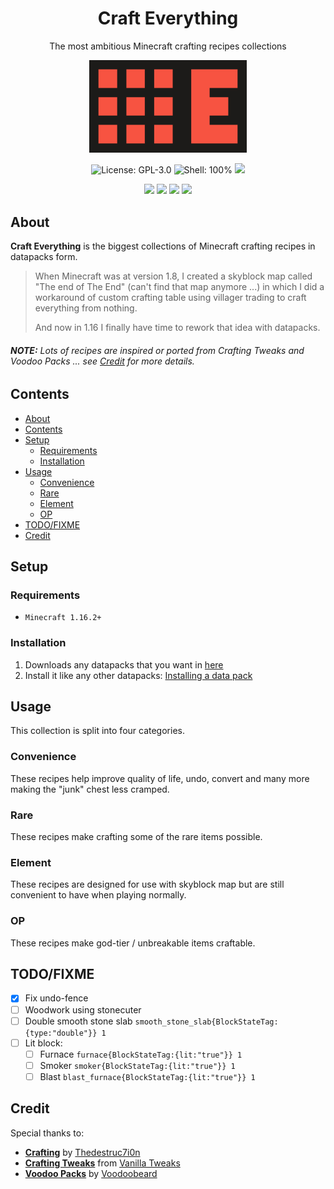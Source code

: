 <h1 align="center">Craft Everything</h1>
<p align="center">The most ambitious Minecraft crafting recipes collections</p>
<p align="center"><img width="50%" src="image/logo.png"></p>
<p align="center"><img src="https://img.shields.io/github/license/NNBnh/craft-everything?color=F75341&style=for-the-badge" alt="License: GPL-3.0"> <img src="https://img.shields.io/github/languages/top/NNBnh/craft-everything?color=F75341&style=for-the-badge" alt="Shell: 100%"> <img src="https://img.shields.io/github/last-commit/NNBnh/craft-everything?color=F75341&style=for-the-badge">
<p align="center"><img src="https://img.shields.io/github/watchers/NNBnh/craft-everything?color=F75341&style=flat-square"> <img src="https://img.shields.io/github/stars/NNBnh/craft-everything?color=F75341&style=flat-square"> <img src="https://img.shields.io/github/forks/NNBnh/craft-everything?color=F75341&style=flat-square"> <img src="https://img.shields.io/github/issues/NNBnh/craft-everything?color=F75341&style=flat-square">

## About
**Craft Everything** is the biggest collections of Minecraft crafting recipes in datapacks form.

> When Minecraft was at version 1.8, I created a skyblock map called "The end of The End" (can't find that map anymore ...) in which I did a workaround of custom crafting table using villager trading to craft everything from nothing.
>
> And now in 1.16 I finally have time to rework that idea with datapacks.

###### **NOTE:** Lots of recipes are inspired or ported from Crafting Tweaks and Voodoo Packs ... see [Credit](#credit) for more details.

## Contents
* [About](#about)
* [Contents](#contents)
* [Setup](#setup)
  * [Requirements](#requirements)
  * [Installation](#installation)
* [Usage](#usage)
  * [Convenience](#convenience)
  * [Rare](#rare)
  * [Element](#element)
  * [OP](#op)
* [TODO/FIXME](#todofixme)
* [Credit](#credit)

## Setup
### Requirements
* `Minecraft 1.16.2+`

### Installation
1. Downloads any datapacks that you want in [here]()
2. Install it like any other datapacks: [Installing a data pack](https://minecraft.gamepedia.com/Tutorials/Installing_a_data_pack)

## Usage
This collection is split into four categories.

### Convenience
These recipes help improve quality of life, undo, convert and many more making the "junk" chest less cramped.

### Rare
These recipes make crafting some of the rare items possible.

### Element
These recipes are designed for use with skyblock map but are still convenient to have when playing normally.

### OP
These recipes make god-tier / unbreakable items craftable.

## TODO/FIXME
* [X] Fix undo-fence
* [ ] Woodwork using stonecuter
* [ ] Double smooth stone slab `smooth_stone_slab{BlockStateTag:{type:"double"}} 1`
* [ ] Lit block:
  * [ ] Furnace `furnace{BlockStateTag:{lit:"true"}} 1`
  * [ ] Smoker `smoker{BlockStateTag:{lit:"true"}} 1`
  * [ ] Blast `blast_furnace{BlockStateTag:{lit:"true"}} 1`

## Credit
Special thanks to:
* [**Crafting**](https://crafting.thedestruc7i0n.ca/) by [Thedestruc7i0n](https://thedestruc7i0n.ca)
* [**Crafting Tweaks**](https://vanillatweaks.net/picker/crafting-tweaks) from [Vanilla Tweaks](https://vanillatweaks.net)
* [**Voodoo Packs**](https://mc.voodoobeard.com/#recipes) by [Voodoobeard](http://voodoobeard.com/)
